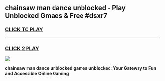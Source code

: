 
## chainsaw man dance unblocked - Play Unblocked Gmaes & Free #dsxr7
<h3>
<a href="https://news.freeplayer.one?title=chainsaw_man_dance_unblocked&ref=26F">CLICK TO PLAY</a></h3>
<hr>

<h3>
<a href="https://news.freeplayer.one?title=chainsaw_man_dance_unblocked&ref=26F">CLICK 2 PLAY</a>
  
</h3>

<a href="https://news.freeplayer.one?title=chainsaw_man_dance_unblocked&ref=26F/"><img src="https://clearcache.store/games.png"></a>


**chainsaw man dance unblocked games unblocked: Your Gateway to Fun and Accessible Online Gaming**
